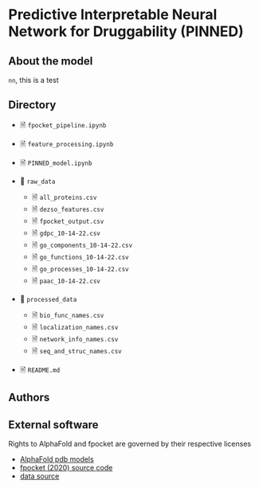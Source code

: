 # Predictive Interpretable Neural Network for Druggability (PINNED)



## About the model
`nn`, this is a test


## Directory
- &#128462; `fpocket_pipeline.ipynb`

- &#128462; `feature_processing.ipynb`

- &#128462; `PINNED_model.ipynb`

- &#128193; `raw_data`
   - &#128462; `all_proteins.csv`
   - &#128462; `dezso_features.csv`
   - &#128462; `fpocket_output.csv`
   - &#128462; `gdpc_10-14-22.csv`
   - &#128462; `go_components_10-14-22.csv`
   - &#128462; `go_functions_10-14-22.csv`
   - &#128462; `go_processes_10-14-22.csv`
   - &#128462; `paac_10-14-22.csv`

- &#128193; `processed_data`
   - &#128462; `bio_func_names.csv`
   - &#128462; `localization_names.csv`
   - &#128462; `network_info_names.csv`
   - &#128462; `seq_and_struc_names.csv`

- &#128462; `README.md`

## Authors

## External software

Rights to AlphaFold and fpocket are governed by their respective licenses

- [AlphaFold pdb models](https://ftp.ebi.ac.uk/pub/databases/alphafold/)
- [fpocket (2020) source code](https://github.com/Discngine/fpocket)
- [data source](https://pharos.nih.gov/) 
